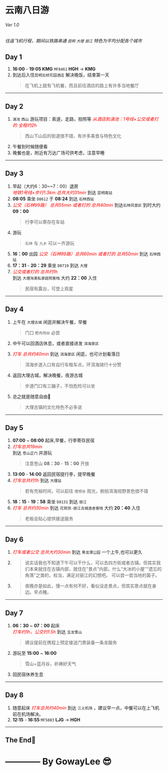 # 云南八日游
######  Ver 1.0 
*往返飞机行程，期间以铁路串通 `昆明` `大理` `丽江` 特色为平均分配各个城市*

## Day 1
  1. **16:00** - **19:05 KMG**   `MF8461` **HGH** -> **KMG**
  2. 到达后入住`昆明云桢花园酒店` 解决晚饭，结束第一天
      >在飞机上就有飞机餐，而且前往酒店的路上有许多当地餐厅
---
## Day 2
  1. `滇池` `西山` 游玩项目：索道，走路，拍照等
    *<span style="color: red">从酒店到滇池：1号线+公交或者打的 全程约2h</span>*
      >西山下山后的街道很不错，有许多美食与特色文化
  2. 午餐到时候随便看
  3. 晚餐也是，附近有万达广场可供考虑，注意早睡
---
## Day 3
  1. 早起（大约6：30~~7：00）退房  
    *<span style="color: red">地铁1号线+步行1.3km 总共大约31min </span>* 
      到达 `昆明南站`
  2.   **08:05** 乘坐 `D8612`  于 **08:24** 到达 `石林西站`
  3.  *<span style="color: red">公交（石林99路） 总共55min 或者打的 总共40min</span>*
      到达`石林风景区` 到时大约 **09：00**
      >行李可以寄存在车站
  4. 游玩
      >`石林` 与 `九乡` 可以一齐游玩
  5. **16：00** 出园 
   *<span style="color: red">公交（石林99路）总共60min 或者打的 总共50min </span>*
   到达 `石林西站`
  6. **17：31** - **20：29** 乘坐 `D8719` 到达 `大理`
  7. *<span style="color: red">公交或者打的 总共约1h </span>*  
      到达 `大理洵美私家庭院客栈` 大约 **22：00** 入住 
      >民宿有露台，可登上观星
---
## Day 4
  1. 上午在 `大理古城` 闲逛并解决午餐，早餐
      >门口 `耙肉饵丝` 必尝
  2. 中午可以回酒店休息，或者直接进发 `洱海景区` 

  3. *<span style="color: red">打车 总共约40min</span>*
   到达 `洱海景区` 闲逛，也可计划看落日
      >洱海步道入口有自行车租车点，环洱海骑行十分赞
  4. 返回大理古城，解决晚餐，夜游古城
      >步道门口有三蹦子，不怕危险可以坐
  5. 总之就是随意自由🥳
      >大理古镇的文化特色不必多说
---
## Day 5
  1. **07:00** ~ **08:00** 起床,早餐，行李寄存民宿
  2. *<span style="color: red">打车总共19min</span>*  
      到达 `苍山正门` 并游玩
      >注意苍山 **08：30** - **15：00** 开放
  3. **13:00** - **14:00** 返回民宿提行李，提早晚餐
  4. *<span style="color: red">打车总共约1h</span>*
      到达 `大理站`  
      >若有充裕时间，可以前往 `理想谷` 观光，俯拍洱海视野景色很不错
  5. **18：15** - **19：58** 乘坐 `D8131` 到达 `丽江`
  6. *<span style="color: red">打车 总共约30min</span>* 到达 `花筑悦·丽江古城逸舍客栈` 大约 **20：40** 入住
      >老板会贴心提供接送服务
---
## Day 6
  1. *<span style="color: red">打车或者公交 总共大约30min</span>*  到达 `黑龙潭公园` 一个上午,也可以更久
  2. >说实话我也不知道下午可以干什么，可以去四方街或者古镇。但其实我们本来就住在古镇内部，就住在“景点”内部。什么“大冰的小屋”“遗忘的角落”之类的，权当，满足对丽江的幻想吧。
      可以尝一尝当地的菌子。
  3. >夜晚亦是如此，慢一点有何不好，看似没走景点，但其实景点就在身边。早点睡。
---
## Day 7
  1. **06：30** ~ **07：00** 起床   
   *<span style="color: red">打车约1h，公交约1.5h</span>*
    到达 `玉龙雪山`
      >建议提前在携程上预定接送门票装备一条龙服务
  2. 游玩至 **15:00** ~ **16:00**
      >雪山+蓝月谷，祈祷好天气
  3. 回民宿休养生息
---
## Day 8
  1. 随意起床
    *<span style="color: red">打车总共约40min</span>* 
    到达 `三义机场` ，建议早一点，中餐可以在上飞机前在机场解决。
  2. **12:15** - **16:55** `MF5883` **LJG** ->  **HGH**
---
## The End🥲
#  ———— By GowayLee 😎
